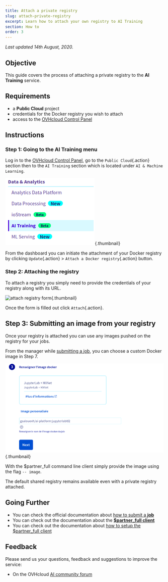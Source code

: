 ```yaml
---
title: Attach a private registry
slug: attach-private-registry
excerpt: Learn how to attach your own registry to AI Training
section: How to
order: 3
---
```

*Last updated 14th August, 2020.*

## Objective

This guide covers the process of attaching a private registry to the **AI Training** service.

## Requirements

-   a **Public Cloud** project
-   credentials for the Docker registry you wish to attach
-   access to the [OVHcloud Control Panel](https://www.ovh.com/auth/?action=gotomanager)

## Instructions

### Step 1: Going to the AI Training menu

Log in to the [OVHcloud Control Panel](https://www.ovh.com/auth/?action=gotomanager), go to the `Public Cloud`{.action} section then to the `AI Training` section which is located under `AI & Machine Learning`.

![image](images/00_training_menu.png){.thumbnail}

From the dashboard you can initiate the attachment of your Docker registry by clicking `Update`{.action} &gt; `Attach a Docker registry`{.action} button.

### Step 2: Attaching the registry

To attach a registry you simply need to provide the credentials of your registry along with its URL.

![attach registry form](images/01_attach_registry_form.png){.thumbnail}

Once the form is filled out click `Attach`{.action}.

## Step 3: Submitting an image from your registry

Once your registry is attached you can use any images pushed on the registry for your jobs.

From the manager while [submitting a job](../submit-job), you can choose a custom Docker image in Step 7.

![custom docker image](images/02_submit_image_custom.png){.thumbnail}

With the \$partner\_full command line client simply provide the image using the flag `-- image`.

The default shared registry remains available even with a private registry attached.

## Going Further

-   You can check the official documentation about [how to submit a **job**](../submit-job)
-   You can check out the documentation about the [**\$partner\_full client**](https://docs.console.preprod.training.ai.cloud.ovh.net/)
-   You can check out the documentation about [how to setup the \$partner\_full client](../install-client)

## Feedback

Please send us your questions, feedback and suggestions to improve the service:

-   On the OVHcloud [AI community forum](https://community.ovh.com/c/platform/ai-ml)
